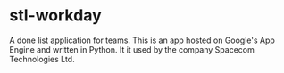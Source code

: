 # stl-workday
A done list application for teams.
This is an app hosted on Google's App Engine and written in Python.
It it used by the company Spacecom Technologies Ltd.
